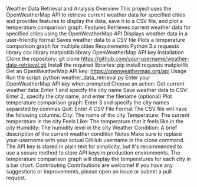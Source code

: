 Weather Data Retrieval and Analysis
Overview
This project uses the OpenWeatherMap API to retrieve current weather data for specified cities and provides features to display the data, save it to a CSV file, and plot a temperature comparison graph.
Features
Retrieves current weather data for specified cities using the OpenWeatherMap API
Displays weather data in a user-friendly format
Saves weather data to a CSV file
Plots a temperature comparison graph for multiple cities
Requirements
Python 3.x
requests library
csv library
matplotlib library
OpenWeatherMap API key
Installation
Clone the repository: git clone https://github.com/your-username/weather-data-retrieval.git
Install the required libraries: pip install requests matplotlib
Get an OpenWeatherMap API key: https://openweathermap.org/api
Usage
Run the script: python weather_data_retrieval.py
Enter your OpenWeatherMap API key when prompted
Choose an action:
Get current weather data: Enter 1 and specify the city name
Save weather data to CSV: Enter 2, specify the city name, and enter the filename (optional)
Plot temperature comparison graph: Enter 3 and specify the city names separated by commas
Quit: Enter 4
CSV File Format
The CSV file will have the following columns:
City: The name of the city
Temperature: The current temperature in the city
Feels Like: The temperature that it feels like in the city
Humidity: The humidity level in the city
Weather Condition: A brief description of the current weather condition
Notes
Make sure to replace your-username with your actual GitHub username in the clone command.
The API key is stored in plain text for simplicity, but it's recommended to use a secure method to store API keys in production environments.
The temperature comparison graph will display the temperatures for each city in a bar chart.
Contributing
Contributions are welcome! If you have any suggestions or improvements, please open an issue or submit a pull request.